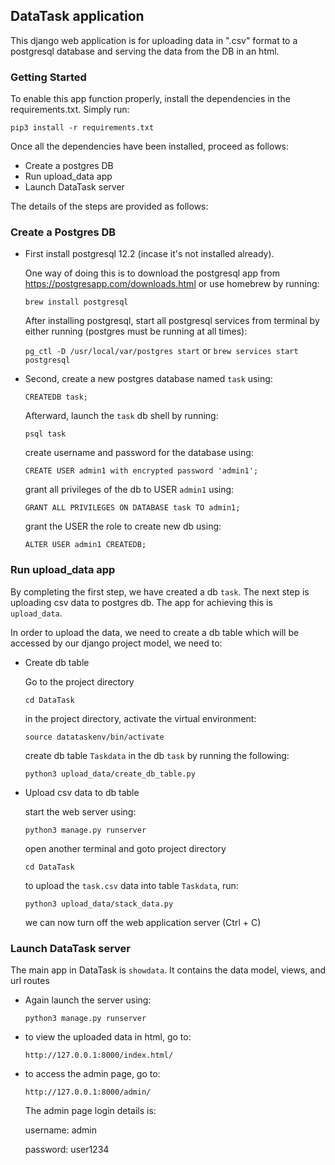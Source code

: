 ## DataTask application 

This django web application is for uploading data in ".csv" format to a postgresql database and serving the data from the DB in an html.

### Getting Started

To enable this app function properly, install the dependencies in the requirements.txt. Simply run:

`pip3 install -r requirements.txt`

Once all the dependencies have been installed, proceed as follows:

- Create a postgres DB   
- Run upload_data app
- Launch DataTask server

The details of the steps are provided as follows:

### Create a Postgres DB

-  First install postgresql 12.2 (incase it's not installed already).

    One way of doing this is to download the postgresql app from https://postgresapp.com/downloads.html 
    or use homebrew by running:

    `brew install postgresql`

    After installing postgresql, start all postgresql services from terminal by either running (postgres must be running at all times):

    `pg_ctl -D /usr/local/var/postgres start`
    or 
    `brew services start postgresql`

- Second, create a new postgres database named `task` using:

    `CREATEDB task;` 
    
    Afterward, launch the `task` db shell by running:

    `psql task`

    create username and password for the database using:
    
    `CREATE USER admin1 with encrypted password 'admin1';`

    grant all privileges of the db to USER `admin1` using:
    
    `GRANT ALL PRIVILEGES ON DATABASE task TO admin1;`
    
    grant the USER the role to create new db using:
    
    `ALTER USER admin1 CREATEDB;`
    

### Run upload_data app

By completing the first step, we have created a db `task`. The next step is uploading csv data to postgres db. The app for achieving this is `upload_data`.

In order to upload the data, we need to create a db table which will be accessed by our django project model, we need to:

- Create db table

    Go to the project directory 

    `cd DataTask`

    in the project directory, activate the virtual environment:

    `source datataskenv/bin/activate`

    create db table `Taskdata` in the db `task` by running the following: 

    `python3 upload_data/create_db_table.py`

- Upload csv data to db table

    start the web server using:

    `python3 manage.py runserver`

    open another terminal and goto project directory

    `cd DataTask` 

    to upload the `task.csv` data into table `Taskdata`, run:

    `python3 upload_data/stack_data.py`
    
    we can now turn off the web application server (Ctrl + C)

### Launch DataTask server

The main app in DataTask is `showdata`. It contains the data model, views, and url routes

- Again launch the server using:

    `python3 manage.py runserver`

- to view the uploaded data in html, go to:

    `http://127.0.0.1:8000/index.html/`

- to access the admin page, go to:

    `http://127.0.0.1:8000/admin/`

    The admin page login details is:

    username: admin

    password: user1234



